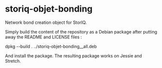 storiq-objet-bonding
====================

Network bond creation object for StorIQ.


Simply build the content of the repository as a Debian package after putting away the README and LICENSE files :

dpkg --build .  ../storiq-objet-bonding_<version>_all.deb

And install the package. The resulting package works on Jessie and Stretch.
